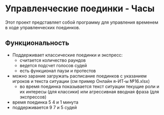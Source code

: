# Управленческие поединки - Часы
Этот проект представляет собой программу для управления временем в ходе управленческих поединков. 

## Функциональность
- Поддерживает классические  поединки и  экспресс:
  -   считается количество раундов
  -   ведется подсчет голосов судей
  -   есть функционал паузи и протестов
- можно зарание загружать расписание поединков с указанием игроков и текста ситуации (см пример Онлайн я-ИТ-ы №16.xlsx)
  - во время поединка показывается текст ситуации текущие роли и их интересы (для классики) или агрессивная вводная фраза (для экспрессов)
- время поединка 5 4 и 1 минута
- поддерживается 9 7 и 5 судей


